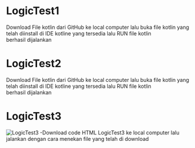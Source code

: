 # LogicTest1
Download File kotlin dari GitHub ke local computer lalu buka file kotlin yang telah diinstall di IDE kotline yang tersedia lalu RUN file kotlin berhasil dijalankan

# LogicTest2
Download File kotlin dari GitHub ke local computer lalu buka file kotlin yang telah diinstall di IDE kotline yang tersedia lalu RUN file kotlin berhasil dijalankan

# LogicTest3
![LogicTest3](https://user-images.githubusercontent.com/68162980/201305772-c292a634-0d98-47ce-9603-c653735eefe6.jpg)
-Download code HTML LogicTest3 ke local computer lalu jalankan dengan cara menekan file yang telah di download
